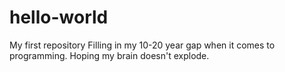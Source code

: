 # hello-world
My first repository
Filling in my 10-20 year gap when it comes to programming.
Hoping my brain doesn't explode.
